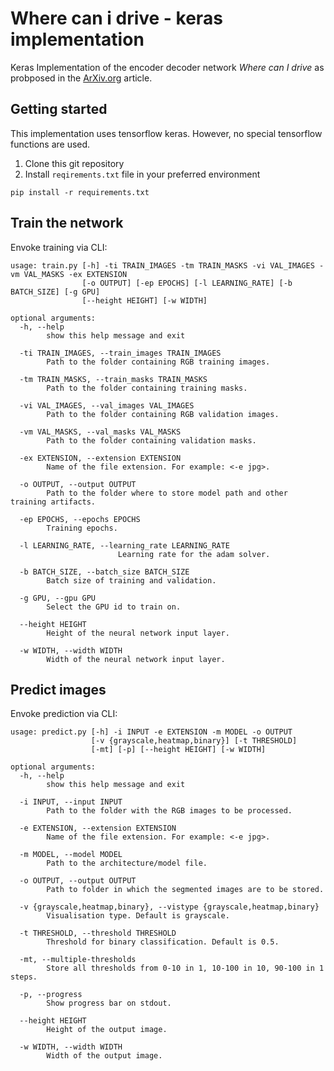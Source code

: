 # Where can i drive - keras implementation
Keras Implementation of the encoder decoder network _Where can I drive_ as
probposed in the [ArXiv.org](https://arxiv.org/abs/2004.07639]) article.

## Getting started
This implementation uses tensorflow keras.
However, no special tensorflow functions are used.

1. Clone this git repository
2. Install `reqirements.txt` file in your preferred environment
```
pip install -r requirements.txt
```

## Train the network
Envoke training via CLI:

```
usage: train.py [-h] -ti TRAIN_IMAGES -tm TRAIN_MASKS -vi VAL_IMAGES -vm VAL_MASKS -ex EXTENSION  
                [-o OUTPUT] [-ep EPOCHS] [-l LEARNING_RATE] [-b BATCH_SIZE] [-g GPU] 
                [--height HEIGHT] [-w WIDTH]
                
optional arguments:
  -h, --help            
        show this help message and exit

  -ti TRAIN_IMAGES, --train_images TRAIN_IMAGES
        Path to the folder containing RGB training images.

  -tm TRAIN_MASKS, --train_masks TRAIN_MASKS
        Path to the folder containing training masks.

  -vi VAL_IMAGES, --val_images VAL_IMAGES
        Path to the folder containing RGB validation images.

  -vm VAL_MASKS, --val_masks VAL_MASKS
        Path to the folder containing validation masks.

  -ex EXTENSION, --extension EXTENSION
        Name of the file extension. For example: <-e jpg>.

  -o OUTPUT, --output OUTPUT
        Path to the folder where to store model path and other training artifacts.

  -ep EPOCHS, --epochs EPOCHS
        Training epochs.

  -l LEARNING_RATE, --learning_rate LEARNING_RATE
                        Learning rate for the adam solver.

  -b BATCH_SIZE, --batch_size BATCH_SIZE
        Batch size of training and validation.

  -g GPU, --gpu GPU
        Select the GPU id to train on.

  --height HEIGHT
        Height of the neural network input layer.

  -w WIDTH, --width WIDTH 
        Width of the neural network input layer.
```

## Predict images
Envoke prediction via CLI:

```
usage: predict.py [-h] -i INPUT -e EXTENSION -m MODEL -o OUTPUT  
                  [-v {grayscale,heatmap,binary}] [-t THRESHOLD]
                  [-mt] [-p] [--height HEIGHT] [-w WIDTH]

optional arguments:
  -h, --help
        show this help message and exit
  
  -i INPUT, --input INPUT
        Path to the folder with the RGB images to be processed.
  
  -e EXTENSION, --extension EXTENSION
        Name of the file extension. For example: <-e jpg>.
  
  -m MODEL, --model MODEL
        Path to the architecture/model file.
  
  -o OUTPUT, --output OUTPUT
        Path to folder in which the segmented images are to be stored.
  
  -v {grayscale,heatmap,binary}, --vistype {grayscale,heatmap,binary}
        Visualisation type. Default is grayscale.
  
  -t THRESHOLD, --threshold THRESHOLD
        Threshold for binary classification. Default is 0.5.
  
  -mt, --multiple-thresholds
        Store all thresholds from 0-10 in 1, 10-100 in 10, 90-100 in 1 steps.
  
  -p, --progress        
        Show progress bar on stdout.
  
  --height HEIGHT       
        Height of the output image.
  
  -w WIDTH, --width WIDTH
        Width of the output image.
```
